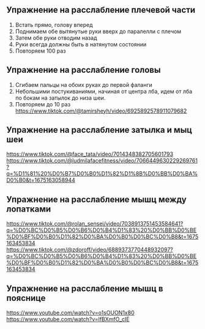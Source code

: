 ## Упражнение на расслабление плечевой части
1. Встать прямо, голову вперед
2. Поднимаем обе вытянутые руки вверх до паралелли с плечом
3. Затем обе руки отводим назад
4. Руки всегда должны быть в натянутом состоянии
5. Повторяем 100 раз

## Упражнение на расслабление головы
1. Сгибаем пальцы на обоих руках до первой фаланги
2. Небольшими постукиваниями, начиная от центра лба, идем от лба по бокам на затылок до низа шеи.
3. Повторяем до 10 раз
https://www.tiktok.com/@tamirsheyh/video/6925892578911079682

## Упражнение на расслабление затылка и мыц шеи
https://www.tiktok.com/@face_tata/video/7014348382705601793
https://www.tiktok.com/@ludmilafacefitness/video/7066449630229269761?q=%D1%81%20%D0%B7%D0%B0%D1%82%D1%8B%D0%BB%D0%BA%D0%B0&t=1675163058944

## Упражнение на расслабление мышц между лопатками
https://www.tiktok.com/@rolan_sensei/video/7038913751453584641?q=%D0%BC%D0%B5%D0%B6%D0%B4%D1%83%20%D0%BB%D0%BE%D0%BF%D0%B0%D1%82%D0%BA%D0%B0%D0%BC%D0%B8&t=1675163453834
https://www.tiktok.com/@zdoroff/video/6889373770448932097?q=%D0%BC%D0%B5%D0%B6%D0%B4%D1%83%20%D0%BB%D0%BE%D0%BF%D0%B0%D1%82%D0%BA%D0%B0%D0%BC%D0%B8&t=1675163453834

## Упражнение на расслабление мышц в пояснице
https://www.youtube.com/watch?v=o1sOUON1x80
https://www.youtube.com/watch?v=lfBXmfO_cIE
